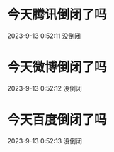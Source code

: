 # 今天腾讯倒闭了吗

2023-9-13 0:52:11 没倒闭

# 今天微博倒闭了吗

2023-9-13 0:52:12 没倒闭

# 今天百度倒闭了吗

2023-9-13 0:52:13 没倒闭

